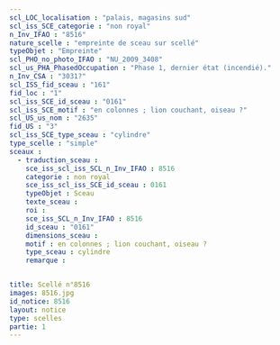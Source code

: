 ```yaml
---
scl_LOC_localisation : "palais, magasins sud"
scl_iss_SCE_categorie : "non royal"
n_Inv_IFAO : "8516"
nature_scelle : "empreinte de sceau sur scellé"
typeObjet : "Empreinte"
scl_PHO_no_photo_IFAO : "NU_2009_3408"
scl_us_PHA_PhasedOccupation : "Phase 1, dernier état (incendié)."
n_Inv_CSA : "3031?"
scl_ISS_fid_sceau : "161"
fid_loc : "1"
scl_iss_SCE_id_sceau : "0161"
scl_iss_SCE_motif : "en colonnes ; lion couchant, oiseau ?"
scl_US_us_nom : "2635"
fid_US : "3"
scl_iss_SCE_type_sceau : "cylindre"
type_scelle : "simple"
sceaux :
  - traduction_sceau : 
    sce_iss_scl_iss_SCL_n_Inv_IFAO : 8516
    categorie : non royal
    sce_iss_scl_iss_SCE_id_sceau : 0161
    typeObjet : Sceau
    texte_sceau : 
    roi : 
    sce_iss_SCL_n_Inv_IFAO : 8516
    id_sceau : "0161"
    dimensions_sceau : 
    motif : en colonnes ; lion couchant, oiseau ?
    type_sceau : cylindre
    remarque : 


title: Scellé n°8516
images: 8516.jpg
id_notice: 8516
layout: notice
type: scelles
partie: 1
---
```

